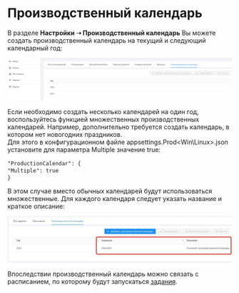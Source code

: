 # Производственный календарь

В разделе **Настройки ➝ Производственный календарь** Вы можете создать производственный календарь на текущий и следующий календарный год:

![](<../../.gitbook/assets/0 (19)>)

Если необходимо создать несколько календарей на один год, воспользуйтесь функцией множественных производственных календарей. Например, дополнительно требуется создать календарь, в котором нет новогодних праздников.\
Для этого в конфигурационном файле appsettings.Prod<Win\Linux>.json установите для параметра Multiple значение true:
```
"ProductionCalendar": {
"Multiple": true
}
```
В этом случае вместо обычных календарей будут использоваться множественные. Для каждого календаря следует указать название и краткое описание:

![](<../../.gitbook/assets/Множественные-календари.png>)

Впоследствии производственный календарь можно связать с расписанием, по которому будут запускаться [задания](https://docs.primo-rpa.ru/primo-rpa/orchestrator/basics/tasks).


